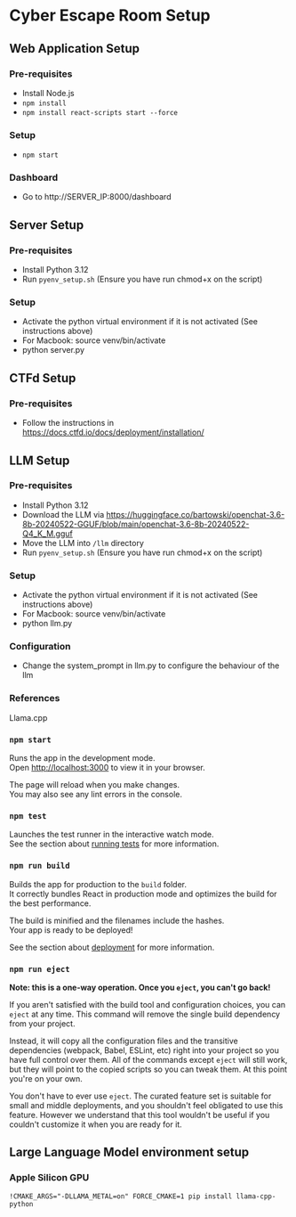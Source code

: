 # Cyber Escape Room Setup



## Web Application Setup

### Pre-requisites
- Install Node.js
- ```npm install```
- ```npm install react-scripts start --force```

### Setup
- ```npm start```

### Dashboard
- Go to http://SERVER_IP:8000/dashboard 
  
## Server Setup



### Pre-requisites
- Install Python 3.12
- Run ```pyenv_setup.sh``` (Ensure you have run chmod+x on the script)

### Setup
- Activate the python virtual environment if it is not activated (See instructions above)
- For Macbook: source venv/bin/activate 
- python server.py 

## CTFd Setup



### Pre-requisites

- Follow the instructions in https://docs.ctfd.io/docs/deployment/installation/

## LLM Setup



### Pre-requisites

- Install Python 3.12
- Download the LLM via https://huggingface.co/bartowski/openchat-3.6-8b-20240522-GGUF/blob/main/openchat-3.6-8b-20240522-Q4_K_M.gguf
- Move the LLM into ```/llm``` directory
- Run ```pyenv_setup.sh``` (Ensure you have run chmod+x on the script) 
  
### Setup

- Activate the python virtual environment if it is not activated (See instructions above)
- For Macbook: source venv/bin/activate 
- python llm.py 

### Configuration

- Change the system_prompt in llm.py to configure the behaviour of the llm

### References

Llama.cpp 


### `npm start`

Runs the app in the development mode.\
Open [http://localhost:3000](http://localhost:3000) to view it in your browser.

The page will reload when you make changes.\
You may also see any lint errors in the console.

### `npm test`

Launches the test runner in the interactive watch mode.\
See the section about [running tests](https://facebook.github.io/create-react-app/docs/running-tests) for more information.

### `npm run build`

Builds the app for production to the `build` folder.\
It correctly bundles React in production mode and optimizes the build for the best performance.

The build is minified and the filenames include the hashes.\
Your app is ready to be deployed!

See the section about [deployment](https://facebook.github.io/create-react-app/docs/deployment) for more information.

### `npm run eject`

**Note: this is a one-way operation. Once you `eject`, you can't go back!**

If you aren't satisfied with the build tool and configuration choices, you can `eject` at any time. This command will remove the single build dependency from your project.

Instead, it will copy all the configuration files and the transitive dependencies (webpack, Babel, ESLint, etc) right into your project so you have full control over them. All of the commands except `eject` will still work, but they will point to the copied scripts so you can tweak them. At this point you're on your own.

You don't have to ever use `eject`. The curated feature set is suitable for small and middle deployments, and you shouldn't feel obligated to use this feature. However we understand that this tool wouldn't be useful if you couldn't customize it when you are ready for it.

## Large Language Model environment setup

### Apple Silicon GPU

`!CMAKE_ARGS="-DLLAMA_METAL=on" FORCE_CMAKE=1 pip install llama-cpp-python`

